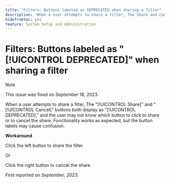 ```yaml
---
title: "Filters: Buttons labeled as DEPRECATED when sharing a filter"
description: "When a user attempts to share a filter, The Share and Cancel buttons both display as DEPRECATED, and the user may not know which button to click to share or to cancel the share. Functionality works as expected, but the button labels may cause confusion."
hidefromtoc: yes
feature: System Setup and Administration
---
```


# Filters: Buttons labeled as "[!UICONTROL DEPRECATED]" when sharing a filter

>[!NOTE]
>
>This issue was fixed on September 18, 2023.

When a user attempts to share a filter, The "[!UICONTROL Share]" and "[!UICONTROL Cancel]" buttons both display as "[!UICONTROL DEPRECATED]," and the user may not know which button to click to share or to cancel the share. Functionality works as expected, but the button labels may cause confusion.

**Workaround**

Click the left button to share the filter.

Or

Click the right button to cancel the share.

_First reported on September, 2023._
